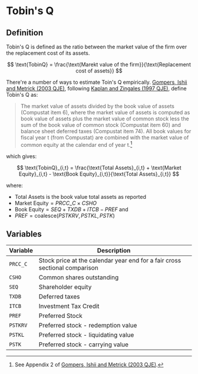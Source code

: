 # Tobin's Q

## Definition

Tobin's Q is defined as the ratio between the market value of the firm over the replacement cost of its assets.

$$
\text{TobinQ} = \frac{\text{Marekt value of the firm}}{\text{Replacement cost of assets}}
$$

There're a number of ways to estimate Toin's Q empirically. [Gompers, Ishii and Metrick (2003 QJE)](https://doi.org/10.1162/00335530360535162), following [Kaplan and Zingales (1997 QJE)](https://doi.org/10.1162/003355397555163), define Tobin's Q as:

> The market value of assets divided by the book value of assets (Compustat item 6), where the market value of assets is computed as book value of assets plus the market value of common stock less the sum of the book value of common stock (Compustat item 60) and balance sheet deferred taxes (Compustat item 74). All book values for fiscal year t (from Compustat) are combined with the market value of common equity at the calendar end of year t.[^1]

[^1]: See Appendix 2 of [Gompers, Ishii and Metrick (2003 QJE)](https://doi.org/10.1162/00335530360535162).

which gives:

$$
\text{TobinQ}_{i,t} = \frac{\text{Total Assets}_{i,t} + \text{Market Equity}_{i,t} - \text{Book Equity}_{i,t}}{\text{Total Assets}_{i,t}}
$$

where:

* $\text{Total Assets}$ is the book value total assets as reported
* $\text{Market Equity}=PRCC\_C \times CSHO$
* $\text{Book Equity}=SEQ+TXDB+ITCB-PREF$ and 
* $PREF=\text{coalesce}(PSTKRV,PSTKL,PSTK)$

## Variables

| Variable  | Description                                                                |
| --------- | -------------------------------------------------------------------------- |
| `PRCC_C ` | Stock price at the calendar year end for a fair cross sectional comparison |
| `CSHO`    | Common shares outstanding                                                  |
| `SEQ`     | Shareholder equity                                                         |
| `TXDB`    | Deferred taxes                                                             |
| `ITCB`    | Investment Tax Credit                                                      |
| `PREF`    | Preferred Stock                                                            |
| `PSTKRV`  | Preferred stock - redemption value                                         |
| `PSTKL`   | Preferred stock - liquidating value                                        |
| `PSTK`    | Preferred stock - carrying value                                           |